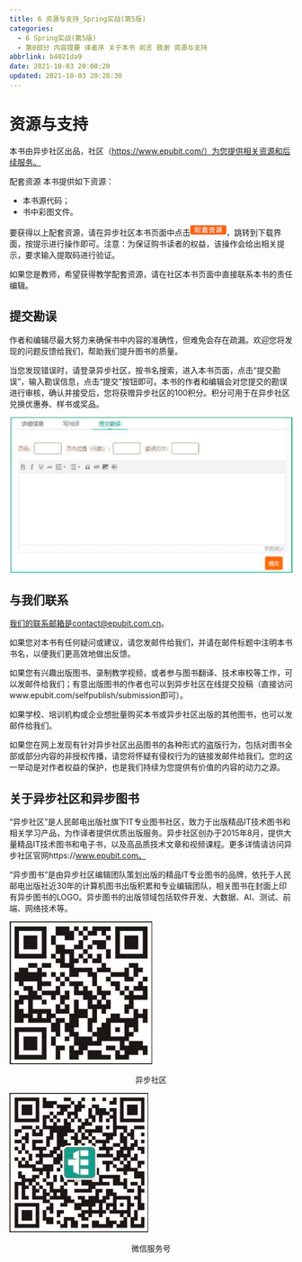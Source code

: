 ```yaml
---
title: 6 资源与支持_Spring实战(第5版)
categories: 
  - 6 Spring实战(第5版)
  - 第0部分 内容提要 译者序 关于本书 前言 致谢 资源与支持
abbrlink: b4021da9
date: 2021-10-03 20:00:20
updated: 2021-10-03 20:28:30
---
```

# 资源与支持
本书由异步社区出品，社区（https://www.epubit.com/）为您提供相关资源和后续服务。

配套资源
本书提供如下资源：
- 本书源代码；
- 书中彩图文件。

要获得以上配套资源，请在异步社区本书页面中点击![image-20211003192418824](https://raw.githubusercontent.com/lanlan2017/images/master/Blog/Sum/20211003192419.png)，跳转到下载界面，按提示进行操作即可。注意：为保证购书读者的权益，该操作会给出相关提示，要求输入提取码进行验证。

如果您是教师，希望获得教学配套资源，请在社区本书页面中直接联系本书的责任编辑。

## 提交勘误
作者和编辑尽最大努力来确保书中内容的准确性，但难免会存在疏漏。欢迎您将发现的问题反馈给我们，帮助我们提升图书的质量。

当您发现错误时，请登录异步社区，按书名搜索，进入本书页面，点击“提交勘误”，输入勘误信息，点击“提交”按钮即可。本书的作者和编辑会对您提交的勘误进行审核，确认并接受后，您将获赠异步社区的100积分。积分可用于在异步社区兑换优惠券、样书或奖品。

![image-20211003192607753](https://raw.githubusercontent.com/lanlan2017/images/master/Blog/Sum/20211003192607.png)

## 与我们联系
我们的联系邮箱是contact@epubit.com.cn。

如果您对本书有任何疑问或建议，请您发邮件给我们，并请在邮件标题中注明本书书名，以便我们更高效地做出反馈。

如果您有兴趣出版图书、录制教学视频，或者参与图书翻译、技术审校等工作，可以发邮件给我们；有意出版图书的作者也可以到异步社区在线提交投稿（直接访问www.epubit.com/selfpublish/submission即可）。

如果学校、培训机构或企业想批量购买本书或异步社区出版的其他图书，也可以发邮件给我们。

如果您在网上发现有针对异步社区出品图书的各种形式的盗版行为，包括对图书全部或部分内容的非授权传播，请您将怀疑有侵权行为的链接发邮件给我们。您的这一举动是对作者权益的保护，也是我们持续为您提供有价值的内容的动力之源。

## 关于异步社区和异步图书
“异步社区”是人民邮电出版社旗下IT专业图书社区，致力于出版精品IT技术图书和相关学习产品，为作译者提供优质出版服务。异步社区创办于2015年8月，提供大量精品IT技术图书和电子书，以及高品质技术文章和视频课程。更多详情请访问异步社区官网https://www.epubit.com。

“异步图书”是由异步社区编辑团队策划出版的精品IT专业图书的品牌，依托于人民邮电出版社近30年的计算机图书出版积累和专业编辑团队，相关图书在封面上印有异步图书的LOGO。异步图书的出版领域包括软件开发、大数据、AI、测试、前端、网络技术等。

![image-20211003192809100](https://raw.githubusercontent.com/lanlan2017/images/master/Blog/Sum/20211003192809.png)
<center>异步社区</center>

![image-20211003192853222](https://raw.githubusercontent.com/lanlan2017/images/master/Blog/Sum/20211003192853.png)
<center>微信服务号</center>
